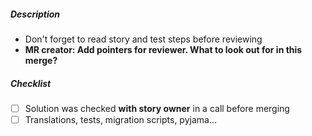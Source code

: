 ##### Description
- Don't forget to read story and test steps before reviewing
- **MR creator: Add pointers for reviewer. What to look out for in this merge?**
##### Checklist
- [ ] Solution was checked **with story owner** in a call before merging
- [ ] Translations, tests, migration scripts, pyjama...
